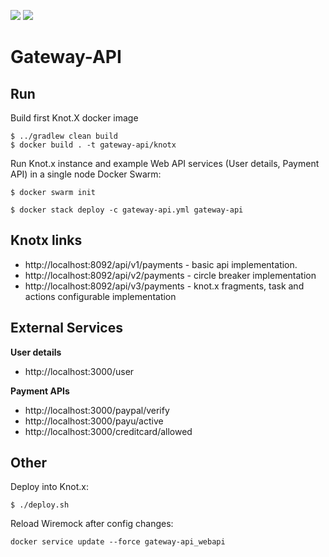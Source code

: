 [![][license img]][license]
[![][gitter img]][gitter]


# Gateway-API


## Run
Build first Knot.X docker image
```
$ ../gradlew clean build
$ docker build . -t gateway-api/knotx
```

Run Knot.x instance and example Web API services (User details, Payment API) in a single node Docker Swarm:
```
$ docker swarm init

$ docker stack deploy -c gateway-api.yml gateway-api
```

## Knotx links

 - http://localhost:8092/api/v1/payments - basic api implementation.
 - http://localhost:8092/api/v2/payments - circle breaker implementation
 - http://localhost:8092/api/v3/payments - knot.x fragments, task and actions configurable implementation
 
## External Services

**User details**
- http://localhost:3000/user

**Payment APIs**
- http://localhost:3000/paypal/verify
- http://localhost:3000/payu/active
- http://localhost:3000/creditcard/allowed

## Other
Deploy into Knot.x:
```
$ ./deploy.sh
```

Reload Wiremock after config changes:
```
docker service update --force gateway-api_webapi
```



[license]:https://github.com/Cognifide/knotx/blob/master/LICENSE
[license img]:https://img.shields.io/badge/License-Apache%202.0-blue.svg

[gitter]:https://gitter.im/Knotx/Lobby
[gitter img]:https://badges.gitter.im/Knotx/knotx-extensions.svg


